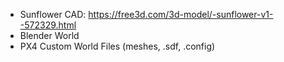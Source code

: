 - Sunflower CAD: https://free3d.com/3d-model/-sunflower-v1--572329.html
- Blender World
- PX4 Custom World Files (meshes, .sdf, .config)

